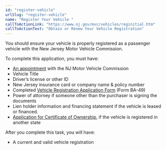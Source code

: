 ```yaml
---
id: "register-vehicle"
urlSlug: "register-vehicle"
name: "Register Your Vehicle "
callToActionLink: "https://www.nj.gov/mvc/vehicles/reginitial.htm"
callToActionText: "Obtain or Renew Your Vehicle Registration"
---
```


You should ensure your vehicle is properly registered as a passenger vehicle with the New Jersey Motor Vehicle Commission.

To complete this application, you must have:

- [An appointment](https://telegov.njportal.com/njmvc/AppointmentWizard) with the NJ Motor Vehicle Commission
- Vehicle Title
- Driver’s license or other ID
- New Jersey insurance card or company name & policy number
- Completed [Vehicle Registration Application Form](https://www.nj.gov/mvc/pdf/vehicles/BA-49.pdf) (Form BA-49)
- Power of attorney if someone other than the purchaser is signing the documents
- Lien holder information and financing statement if the vehicle is leased or financed.
- [Application for Certificate of Ownership](https://www.nj.gov/mvc/pdf/about/ISM_SS-7.pdf), if the vehicle is registered in another state

After you complete this task, you will have:

- A current and valid vehicle registration
